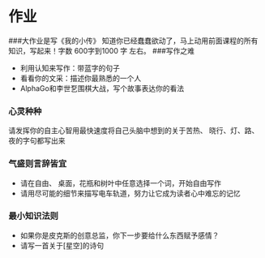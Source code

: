 # 作业
###大作业是写《我的小传》
知道你已经蠢蠢欲动了，马上动用前面课程的所有知识，写起来！字数	600字到1000	字
左右。
###写作之难
- 利用认知来写作：带蓝字的句子
- 看看你的文采：描述你最熟悉的一个人
- AlphaGo和李世乭围棋大战，写个故事表达你的看法
### 心灵种种
请发挥你的自主心智用最快速度将自己头脑中想到的关于苦热、
晓行、灯、路、夜的字句都写出来
### 气盛则言辞皆宜
- 请在自由、	桌面，花瓶和树叶中任意选择一个词，开始自由写作
- 请用尽可能的细节来描写电车轨道，努力让它成为读者心中难忘的记忆
### 最小知识法则
- 如果你是皮克斯的创意总监，你下一步要给什么东西赋予感情？
- 请写一首关于[星空]的诗句

